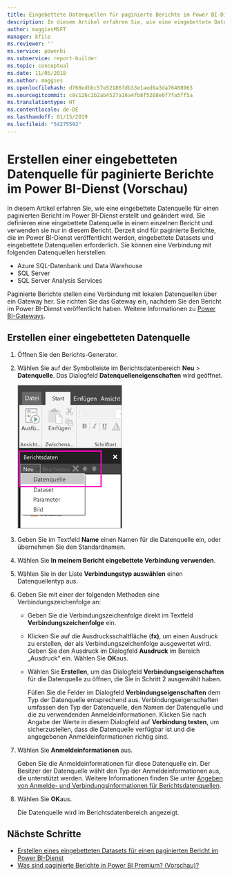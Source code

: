 ```yaml
---
title: Eingebettete Datenquellen für paginierte Berichte im Power BI-Dienst (Vorschau)
description: In diesem Artikel erfahren Sie, wie eine eingebettete Datenquelle in einem paginierten Bericht im Power BI-Dienst erstellt und geändert wird.
author: maggiesMSFT
manager: kfile
ms.reviewer: ''
ms.service: powerbi
ms.subservice: report-builder
ms.topic: conceptual
ms.date: 11/05/2018
ms.author: maggies
ms.openlocfilehash: d768edbbc57e52186fdb33e1aed9a3da76408963
ms.sourcegitcommit: c8c126c1b2ab4527a16a4fb8f5208e0f7fa5ff5a
ms.translationtype: HT
ms.contentlocale: de-DE
ms.lasthandoff: 01/15/2019
ms.locfileid: "54275592"
---
```

# <a name="create-an-embedded-data-source-for-paginated-reports-in-the-power-bi-service-preview"></a>Erstellen einer eingebetteten Datenquelle für paginierte Berichte im Power BI-Dienst (Vorschau)
In diesem Artikel erfahren Sie, wie eine eingebettete Datenquelle für einen paginierten Bericht im Power BI-Dienst erstellt und geändert wird. Sie definieren eine eingebettete Datenquelle in einem einzelnen Bericht und verwenden sie nur in diesem Bericht. Derzeit sind für paginierte Berichte, die im Power BI-Dienst veröffentlicht werden, eingebettete Datasets und eingebettete Datenquellen erforderlich. Sie können eine Verbindung mit folgenden Datenquellen herstellen:

- Azure SQL-Datenbank und Data Warehouse
- SQL Server
- SQL Server Analysis Services 

Paginierte Berichte stellen eine Verbindung mit lokalen Datenquellen über ein Gateway her. Sie richten Sie das Gateway ein, nachdem Sie den Bericht im Power BI-Dienst veröffentlicht haben. Weitere Informationen zu [Power BI-Gateways](service-gateway-getting-started.md). 

## <a name="create-an-embedded-data-source"></a>Erstellen einer eingebetteten Datenquelle
  
1. Öffnen Sie den Berichts-Generator.

1. Wählen Sie auf der Symbolleiste im Berichtsdatenbereich **Neu** > **Datenquelle**. Das Dialogfeld **Datenquelleneigenschaften** wird geöffnet.

    ![Neue Datenquelle](media/paginated-reports-embedded-data-source/power-bi-paginated-new-data-source.png)
  
2.  Geben Sie im Textfeld **Name** einen Namen für die Datenquelle ein, oder übernehmen Sie den Standardnamen.  
  
3.  Wählen Sie **In meinem Bericht eingebettete Verbindung verwenden**.  
  
1.  Wählen Sie in der Liste **Verbindungstyp auswählen** einen Datenquellentyp aus. 

1.  Geben Sie mit einer der folgenden Methoden eine Verbindungszeichenfolge an:  
  
    -   Geben Sie die Verbindungszeichenfolge direkt im Textfeld **Verbindungszeichenfolge** ein. 
  
    -   Klicken Sie auf die Ausdrucksschaltfläche (**fx)**, um einen Ausdruck zu erstellen, der als Verbindungszeichenfolge ausgewertet wird. Geben Sie den Ausdruck im Dialogfeld **Ausdruck** im Bereich „Ausdruck“ ein. Wählen Sie **OK**aus. 
  
    -   Wählen Sie **Erstellen**, um das Dialogfeld **Verbindungseigenschaften** für die Datenquelle zu öffnen, die Sie in Schritt 2 ausgewählt haben.  
  
        Füllen Sie die Felder im Dialogfeld **Verbindungseigenschaften** dem Typ der Datenquelle entsprechend aus. Verbindungseigenschaften umfassen den Typ der Datenquelle, den Namen der Datenquelle und die zu verwendenden Anmeldeinformationen. Klicken Sie nach Angabe der Werte in diesem Dialogfeld auf **Verbindung testen**, um sicherzustellen, dass die Datenquelle verfügbar ist und die angegebenen Anmeldeinformationen richtig sind.  
  
4.  Wählen Sie **Anmeldeinformationen** aus.  
  
     Geben Sie die Anmeldeinformationen für diese Datenquelle ein. Der Besitzer der Datenquelle wählt den Typ der Anmeldeinformationen aus, die unterstützt werden. Weitere Informationen finden Sie unter [Angeben von Anmelde- und Verbindungsinformationen für Berichtsdatenquellen](https://docs.microsoft.com/sql/reporting-services/report-data/specify-credential-and-connection-information-for-report-data-sources).
  
5.  Wählen Sie **OK**aus.  
  
     Die Datenquelle wird im Berichtsdatenbereich angezeigt.  

## <a name="next-steps"></a>Nächste Schritte

- [Erstellen eines eingebetteten Datasets für einen paginierten Bericht im Power BI-Dienst](paginated-reports-create-embedded-dataset.md)
- [Was sind paginierte Berichte in Power BI Premium? (Vorschau)?](paginated-reports-report-builder-power-bi.md)